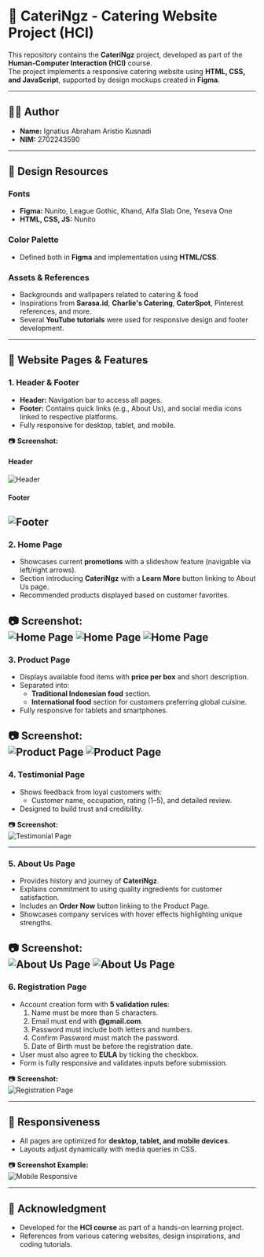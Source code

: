 # 🍱 CateriNgz - Catering Website Project (HCI)

This repository contains the **CateriNgz** project, developed as part of the **Human-Computer Interaction (HCI)** course.  
The project implements a responsive catering website using **HTML, CSS, and JavaScript**, supported by design mockups created in **Figma**.

---

## 👨‍💻 Author
- **Name:** Ignatius Abraham Aristio Kusnadi  
- **NIM:** 2702243590  

---

## 🎨 Design Resources

### Fonts
- **Figma:** Nunito, League Gothic, Khand, Alfa Slab One, Yeseva One  
- **HTML, CSS, JS:** Nunito  

### Color Palette
- Defined both in **Figma** and implementation using **HTML/CSS**.  

### Assets & References
- Backgrounds and wallpapers related to catering & food  
- Inspirations from **Sarasa.id**, **Charlie's Catering**, **CaterSpot**, Pinterest references, and more.  
- Several **YouTube tutorials** were used for responsive design and footer development.  

---

## 📄 Website Pages & Features

### 1. Header & Footer
- **Header:** Navigation bar to access all pages.  
- **Footer:** Contains quick links (e.g., About Us), and social media icons linked to respective platforms.  
- Fully responsive for desktop, tablet, and mobile.  

📷 **Screenshot:**  
#### Header
![Header](screenshots/Header.png)
#### Footer
![Footer](screenshots/Footer.png)
---

### 2. Home Page
- Showcases current **promotions** with a slideshow feature (navigable via left/right arrows).  
- Section introducing **CateriNgz** with a **Learn More** button linking to About Us page.  
- Recommended products displayed based on customer favorites.  

📷 **Screenshot:**  
![Home Page](screenshots/Home_1.png)
![Home Page](screenshots/Home_2.png)
![Home Page](screenshots/Home_3.png)
---

### 3. Product Page
- Displays available food items with **price per box** and short description.  
- Separated into:
  - **Traditional Indonesian food** section.  
  - **International food** section for customers preferring global cuisine.  
- Fully responsive for tablets and smartphones.  

📷 **Screenshot:**  
![Product Page](screenshots/Product_1.png)
![Product Page](screenshots/Product_2.png)
---

### 4. Testimonial Page
- Shows feedback from loyal customers with:  
  - Customer name, occupation, rating (1–5), and detailed review.  
- Designed to build trust and credibility.  

📷 **Screenshot:**  
![Testimonial Page](screenshots/Testimoni.png)

---

### 5. About Us Page
- Provides history and journey of **CateriNgz**.  
- Explains commitment to using quality ingredients for customer satisfaction.  
- Includes an **Order Now** button linking to the Product Page.  
- Showcases company services with hover effects highlighting unique strengths.  

📷 **Screenshot:**  
![About Us Page](screenshots/AboutUs_1.png)
![About Us Page](screenshots/AboutUs_2.png)
---

### 6. Registration Page
- Account creation form with **5 validation rules**:
  1. Name must be more than 5 characters.  
  2. Email must end with **@gmail.com**.  
  3. Password must include both letters and numbers.  
  4. Confirm Password must match the password.  
  5. Date of Birth must be before the registration date.  
- User must also agree to **EULA** by ticking the checkbox.  
- Form is fully responsive and validates inputs before submission.  

📷 **Screenshot:**  
![Registration Page](screenshots/Register.png)

---

## 📱 Responsiveness
- All pages are optimized for **desktop, tablet, and mobile devices**.  
- Layouts adjust dynamically with media queries in CSS.  

📷 **Screenshot Example:**  
![Mobile Responsive](screenshots/Responsive.png)

---

## 🙏 Acknowledgment
- Developed for the **HCI course** as part of a hands-on learning project.  
- References from various catering websites, design inspirations, and coding tutorials.  
